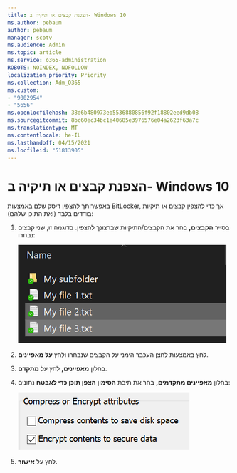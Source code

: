 ```yaml
---
title: הצפנת קבצים או תיקיה ב- Windows 10
ms.author: pebaum
author: pebaum
manager: scotv
ms.audience: Admin
ms.topic: article
ms.service: o365-administration
ROBOTS: NOINDEX, NOFOLLOW
localization_priority: Priority
ms.collection: Adm_O365
ms.custom:
- "9002954"
- "5656"
ms.openlocfilehash: 38d6b480973eb5536880856f92f18802eed9db08
ms.sourcegitcommit: 8bc60ec34bc1e40685e3976576e04a2623f63a7c
ms.translationtype: MT
ms.contentlocale: he-IL
ms.lasthandoff: 04/15/2021
ms.locfileid: "51813905"
---
```

# <a name="encrypt-files-or-folder-in-windows-10"></a>הצפנת קבצים או תיקיה ב- Windows 10

באפשרותך להצפין דיסק שלם באמצעות BitLocker, אך כדי להצפין קבצים או תיקיות בודדים בלבד (ואת התוכן שלהם):

1. בסייר **הקבצים,** בחר את הקבצים/התיקיות שברצונך להצפין. בדוגמה זו, שני קבצים נבחרו:

    ![בחירת קבצים או תיקיות להצפנת קבצים](media/select-for-encrypting.png)

2. לחץ באמצעות לחצן העכבר הימני על הקבצים שנבחרו ולחץ **על מאפיינים**.

3. בחלון **מאפיינים,** לחץ על **מתקדם**.

4. בחלון **מאפיינים מתקדמים,** בחר את תיבת **הסימון הצפן תוכן כדי לאבטח** נתונים:

    ![הצפן תוכן](media/encrypt-contents.png)

5. לחץ על **אישור**.
